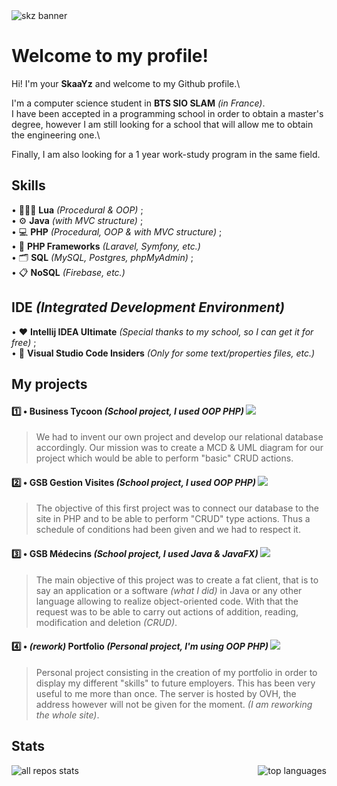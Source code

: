 <img src="https://cdn.discordapp.com/attachments/942861572198518794/968269576573952020/Banner_github.jpg" alt="skz banner">

# Welcome to my profile!
Hi! I'm your **SkaaYz** and welcome to my Github profile.\

I'm a computer science student in **BTS SIO SLAM** *(in France)*.\
I have been accepted in a programming school in order to obtain a master's degree, however I am still looking for a school that will allow me to obtain the engineering one.\

Finally, I am also looking for a 1 year work-study program in the same field.

## Skills
• 👨🏻‍💻 **Lua** *(Procedural & OOP)* ;\
• ⚙️ **Java** *(with MVC structure)* ;\
• 💻 **PHP** *(Procedural, OOP & with MVC structure)* ;\
• 🤖 **PHP Frameworks** *(Laravel, Symfony, etc.)*\
• 🗂 **SQL** *(MySQL, Postgres, phpMyAdmin)* ;\
• 📋 **NoSQL** *(Firebase, etc.)*

## IDE *(Integrated Development Environment)*
• ❤️ **Intellij IDEA Ultimate** *(Special thanks to my school, so I can get it for free)* ;\
• 📝 **Visual Studio Code Insiders** *(Only for some text/properties files, etc.)*

## My projects
#### 1️⃣ • **Business Tycoon** *(School project, I used **OOP PHP**)* <img src=https://badgen.net/badge/Status/Done/green>
> We had to invent our own project and develop our relational database accordingly. Our mission was to create a MCD & UML diagram for our project which would be able to perform "basic" CRUD actions.
#### 2️⃣ • **GSB Gestion Visites** *(School project, I used **OOP PHP**)* <img src=https://badgen.net/badge/Status/Done/green>
> The objective of this first project was to connect our database to the site in PHP and to be able to perform "CRUD" type actions. Thus a schedule of conditions had been given and we had to respect it.
#### 3️⃣ • **GSB Médecins** *(School project, I used **Java** & **JavaFX**)* <img src=https://badgen.net/badge/Status/Done/green>
> The main objective of this project was to create a fat client, that is to say an application or a software *(what I did)* in Java or any other language allowing to realize object-oriented code. With that the request was to be able to carry out actions of addition, reading, modification and deletion *(CRUD)*.
#### 4️⃣ • *(rework)* **Portfolio** *(Personal project, I'm using **OOP PHP**)* <img src=https://badgen.net/badge/Status/WIP/orange>
> Personal project consisting in the creation of my portfolio in order to display my different "skills" to future employers. This has been very useful to me more than once. The server is hosted by OVH, the address however will not be given for the moment. *(I am reworking the whole site)*.

## Stats
<img src="https://github-readme-stats.vercel.app/api?username=SkaaYz&theme=nord&show_icons=true" alt="all repos stats"> <img src="https://github-readme-stats.vercel.app/api/top-langs/?username=SkaaYz&theme=nord&layout=compact" style="float: right;" alt="top languages">
